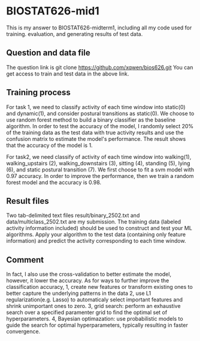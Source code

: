 # BIOSTAT626-mid1
This is my answer to BIOSTAT626-midterm1, including all my code used for training. evaluation, and generating results of test data.
## Question and data file
The question link is git clone https://github.com/xqwen/bios626.git
You can get access to train and test data in the above link.
## Training process
For task 1, we need to classify activity of each time window into static(0) and dynamic(1), and consider postural transitions as static(0).
We choose to use random forest method to build a binary classifier as the baseline algorithm.
In order to test the accuracy of the model, I randomly select 20% of the training data as the test data with true activity results and use the confusion matrix to estimate the model's performance.
The result shows that the accuracy of the model is 1.

For task2, we need classify of activity of each time window into walking(1), walking_upstairs (2), walking_downstairs (3), sitting (4), standing (5), lying (6), and static postural transition (7).
We first choose to fit a svm model with 0.97 accuracy.
In order to improve the performance, then we train a random forest model and the accuracy is 0.98.

## Result files
Two tab-delimited text files result/binary_2502.txt and data/multiclass_2502.txt are my submission. The training data (labeled activity information included) should be used to construct and test your ML algorithms. Apply your algorithm to the test data (containing only feature information) and predict the activity corresponding to each time window.

## Comment
In fact, I also use the cross-validation to better estimate the model, however, it lower the accuracy.
As for ways to further improve the classification accuracy, 
1, create new features or transform existing ones to better capture the underlying patterns in the data
2, use L1 regularization(e.g. Lasso) to automaticaly select important features and shrink unimportant ones to zero.
3, grid search: perform an exhaustive search over a specified paramenter grid to find the optimal set of hyperparameters.
4, Bayesian optimazation: use probabilistic models to guide the search for optimal hyperparameters, typically resulting in faster convergence.

